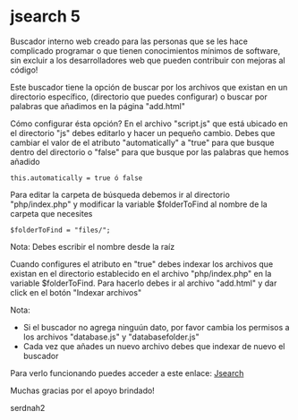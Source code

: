 jsearch 5
=======

Buscador interno web creado para las personas que se les hace complicado programar o que tienen conocimientos mínimos de software, sin excluir a los desarrolladores web que pueden contribuir con mejoras al código!

Este buscador tiene la opción de buscar por los archivos que existan en un directorio específico, (directorio que puedes configurar)
o buscar por palabras que añadimos en la página "add.html"

Cómo configurar ésta opción?
En el archivo "script.js" que está ubicado en el directorio "js" debes editarlo y hacer un pequeño cambio.
Debes que cambiar el valor de el atributo "automatically" a "true" para que busque dentro del directorio o "false" para que busque por las palabras que hemos añadido

    this.automatically = true ó false
    
Para editar la carpeta de búsqueda debemos ir al directorio "php/index.php" y modificar la variable $folderToFind al nombre de la carpeta que necesites

    $folderToFind = "files/";
    
Nota:
Debes escribir el nombre desde la raíz

Cuando configures el atributo en "true" debes indexar los archivos que existan en el directorio establecido en el archivo "php/index.php" en la variable $folderToFind. Para hacerlo debes ir al archivo "add.html" y dar click en el botón "Indexar archivos"

Nota:
- Si el buscador no agrega ninguún dato, por favor cambia los permisos a los archivos "database.js" y "databasefolder.js"
- Cada vez que añades un nuevo archivo debes que indexar de nuevo el buscador

Para verlo funcionando puedes acceder a este enlace:
[Jsearch](http://www.cornersopensource.com/jsearch_v5)

Muchas gracias por el apoyo brindado!

serdnah2
